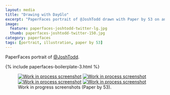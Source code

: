 ```yaml
---
layout: media
title: "Drawing with DayGlo"
excerpt: "PaperFaces portrait of @JoshTodd drawn with Paper by 53 on an iPad."
image: 
  feature: paperfaces-joshtodd-twitter-lg.jpg
  thumb: paperfaces-joshtodd-twitter-150.jpg
category: paperfaces
tags: [portrait, illustration, paper by 53]
---
```


PaperFaces portrait of <a href="http://twitter.com/JoshTodd">@JoshTodd</a>.

{% include paperfaces-boilerplate-3.html %}

<figure class="half">
	<a href="{{ site.url }}/images/paperfaces-joshtodd-process-1-lg.jpg"><img src="{{ site.url }}/images/paperfaces-joshtodd-process-1-600.jpg" alt="Work in process screenshot"></a>
	<a href="{{ site.url }}/images/paperfaces-joshtodd-process-2-lg.jpg"><img src="{{ site.url }}/images/paperfaces-joshtodd-process-2-600.jpg" alt="Work in process screenshot"></a>
	<a href="{{ site.url }}/images/paperfaces-joshtodd-process-3-lg.jpg"><img src="{{ site.url }}/images/paperfaces-joshtodd-process-3-600.jpg" alt="Work in process screenshot"></a>
	<a href="{{ site.url }}/images/paperfaces-joshtodd-process-4-lg.jpg"><img src="{{ site.url }}/images/paperfaces-joshtodd-process-4-600.jpg" alt="Work in process screenshot"></a>
	<figcaption>Work in progress screenshots (Paper by 53).</figcaption>
</figure>